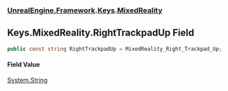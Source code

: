 ### [UnrealEngine.Framework](UnrealEngine_Framework.md 'UnrealEngine.Framework').[Keys](Keys.md 'UnrealEngine.Framework.Keys').[MixedReality](Keys_MixedReality.md 'UnrealEngine.Framework.Keys.MixedReality')
## Keys.MixedReality.RightTrackpadUp Field
```csharp
public const string RightTrackpadUp = MixedReality_Right_Trackpad_Up;
```
#### Field Value
[System.String](https://docs.microsoft.com/en-us/dotnet/api/System.String 'System.String')
